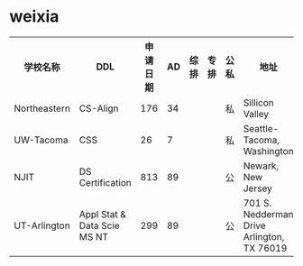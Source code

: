 # weixia
<table>
  <tr>
    <th>学校名称</th>
    <th>DDL</th>
    <th>申请日期</th>
    <th>AD</th>
    <th>综排</th>
    <th>专排</th>
    <th>公私</th>
    <th>地址</th>
    <th>位置（东中西）</th>
    <th>学制</th>
    <th>学费/年</th>
    <th>生活费/年</th>
    <th>合计/年</th>
    <th>总计（USD）</th>
    <th>总计（RMB）</th>
  </tr>
  <tr>
    <td>Northeastern</td>
    <td>CS-Align</td>
    <td>176</td>
    <td>34</td>
    <td></td>
    <td></td>
    <td>私</td>
    <td>Sillicon Valley</td>
    <td>36m</td>
    <td>25005</td>
    <td>27,861</td>
    <td>52,866</td>
    <td>158,598</td>
    <td>1,110,186</td>
  </tr>
  <tr>
    <td>UW-Tacoma</td>
    <td>CSS</td>
    <td>26</td>
    <td>7</td>
    <td></td>
    <td></td>
    <td>私</td>
    <td>Seattle-Tacoma, Washington</td>
    <td>24m</td>
    <td>23,780</td>
    <td>19,308</td>
    <td>43,088</td>
    <td>86,176</td>
    <td>603,232</td>
  </tr>
  <tr>
    <td>NJIT</td>
    <td>DS Certification</td>
    <td>813</td>
    <td>89</td>
    <td></td>
    <td></td>
    <td>公</td>
    <td>Newark, New Jersey</td>
    <td>24m</td>
    <td>34,260</td>
    <td>23,628</td>
    <td>57,888</td>
    <td>81,516</td>
    <td>570,612</td>
  </tr>
  <tr>
    <td>UT-Arlington</td>
    <td>Appl Stat &amp; Data Scie MS NT</td>
    <td>299</td>
    <td>89</td>
    <td></td>
    <td></td>
    <td>公</td>
    <td>701 S. Nedderman Drive<br>Arlington, TX 76019</td>
    <td>Arlington, TX</td>
    <td>24m</td>
    <td>23,838</td>
    <td>14,621</td>
    <td>38,459</td>
    <td>76,918</td>
    <td>538,426</td>
  </tr>
</table>
